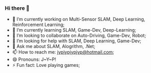 ### Hi there 👋

<!--
**jypjypjypjyp/jypjypjypjyp** is a ✨ _special_ ✨ repository because its `README.md` (this file) appears on your GitHub profile.

Here are some ideas to get you started:
-->

- 🔭 I’m currently working on Multi-Sensor SLAM, Deep Learning, Reinforcement Learning;
- 🌱 I’m currently learning SLAM, Game-Dev, Deep-Learning;
- 👯 I’m looking to collaborate on Auto-Driving, Game-Dev, Robot;
- 🤔 I’m looking for help with SLAM, Deep Learning, Game-Dev;
- 💬 Ask me about SLAM, Alogrithm, .Net;
- 📫 How to reach me: jypjypjypjyp@hotmail.com;
- 😄 Pronouns: J~Y~P!
- ⚡ Fun fact: Love playing games;

